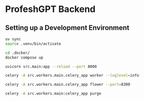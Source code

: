 # ProfeshGPT Backend

## Setting up a Development Environment

```bash
uv sync
source .venv/bin/activate
```

```bash
cd .docker/
docker compose up
```

```bash
uvicorn src.main:app --reload --port 8000
```

```bash
celery -A src.workers.main.celery_app worker --loglevel=info
```

```bash
celery -A src.workers.main.celery_app flower --port=8300
```

```bash
celery -A src.workers.main:celery_app purge
```
